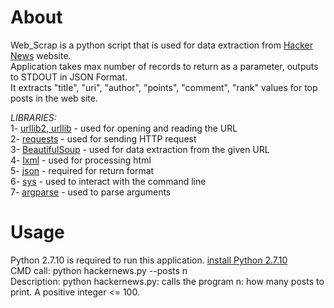 # About
Web_Scrap is a python script that is used for data extraction from [Hacker News](https://news.ycombinator.com/news?p=2) website. <br/>
Application takes max number of records to return as a parameter, outputs to STDOUT in JSON Format. <br/>
It extracts "title", "uri", "author", "points", "comment", "rank" values for top posts in the web site. <br/>

_LIBRARIES:_ <br/>
1- [urllib2, urllib](https://docs.python.org/3/library/urllib.html) - used for opening and reading the URL <br/>
2- [requests](http://docs.python-requests.org/en/master/)  - used for sending HTTP request <br/>
3- [BeautifulSoup](https://www.crummy.com/software/BeautifulSoup/bs4/doc/) - used for data extraction from the given URL <br/>
4- [lxml](https://lxml.de/)  - used for processing html <br/>
5- [json](https://docs.python.org/2/library/json.html) - required for return format <br/>
6- [sys](https://docs.python.org/2/library/sys.html) - used to interact with the command line <br/>
7- [argparse](https://docs.python.org/2/library/argparse.html) - used to parse arguments <br/>

# Usage
Python 2.7.10 is required to run this application. [install Python 2.7.10 ](https://www.python.org/downloads/release/python-2710/") <br/>
CMD call: python hackernews.py --posts n <br/>
Description: python hackernews.py: calls the program n: how many posts to print. A positive integer <= 100.
